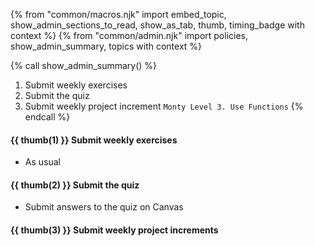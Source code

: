 {% from "common/macros.njk" import embed_topic, show_admin_sections_to_read, show_as_tab, thumb, timing_badge with context %}
{% from "common/admin.njk" import policies, show_admin_summary, topics with context %}

{% call show_admin_summary() %}
1. Submit weekly exercises
1. Submit the quiz
1. Submit weekly project increment `Monty Level 3. Use Functions`
{% endcall %}


#### {{ thumb(1) }} Submit weekly exercises

* As usual


#### {{ thumb(2) }} Submit the quiz

* Submit answers to the quiz on Canvas


#### {{ thumb(3) }} Submit weekly project increments

<span id="week3-project">

<include src="montyFragment.md" boilerplate var-displacement="../.." var-header="**Level 3. Use Functions**" var-fragment="monty-fragment.md#monty3" />
</span>

